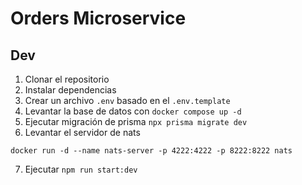 # Orders Microservice

## Dev

1. Clonar el repositorio
2. Instalar dependencias
3. Crear un archivo `.env` basado en el `.env.template`
4. Levantar la base de datos con `docker compose up -d`
5. Ejecutar migración de prisma `npx prisma migrate dev`
6. Levantar el servidor de nats
```
docker run -d --name nats-server -p 4222:4222 -p 8222:8222 nats 
```
7. Ejecutar `npm run start:dev`